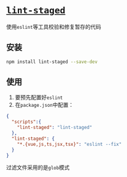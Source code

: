 # [`lint-staged`](https://www.npmjs.com/package/lint-staged)
使用`eslint`等工具校验和修复暂存的代码

## 安装
```bash
npm install lint-staged --save-dev
```

## 使用

1. 要预先配置好`eslint`
2. 在`package.json`中配置：
```json
{
  "scripts":{
    "lint-staged": "lint-staged"
  },
  "lint-staged": {
    "*.{vue,js,ts,jsx,tsx}": "eslint --fix"
  }
}
```
过滤文件采用的是`glob`模式
